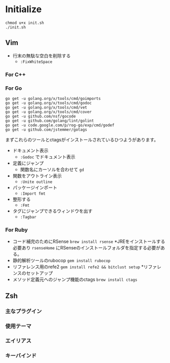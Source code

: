 # Initialize

```
chmod u+x init.sh
./init.sh
```


## Vim

- 行末の無駄な空白を削除する
  - ```:FixWhiteSpace```

### For C++


### For Go

```
go get -u golang.org/x/tools/cmd/goimports
go get -u golang.org/x/tools/cmd/godoc
go get -u golang.org/x/tools/cmd/vet
go get -u golang.org/x/tools/cmd/cover
go get -u github.com/nsf/gocode
go get -u github.com/golang/lint/golint
go get -u code.google.com/p/rog-go/exp/cmd/godef
go get -u github.com/jstemmer/gotags
```
まずこれらのツールとctagsがインストールされているひつようがあります。

- ドキュメント表示
  - ```:Godoc``` でドキュメント表示
- 定義にジャンプ
  - 関数名にカーソルを合わせて ```gd```
- 関数をアウトライン表示
  - ```:Unite outline```
- パッケージインポート
  - ```:Import fmt```
- 整形する
  - ```:Fmt```
- タグにジャンプできるウィンドウを出す
  - ```:Tagbar```

### For Ruby
- コード補完のためにRSense  ```brew install rsense``` *JREをインストールする必要あり ```rsenseHome``` にRSenseのインストールフォルダを指定する必要がある。
- 静的解析ツールのrubocop ```gem install rubocop```
- リファレンス用のrefe2 ```gem install refe2 && bitclust setup``` *リファレンスのセットアップ
- メソッド定義元へのジャンプ機能のctags ```brew install ctags```

## Zsh

### 主なプラグイン

### 使用テーマ

### エイリアス

### キーバインド

